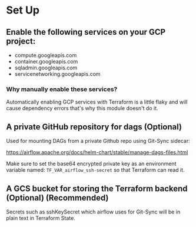 # Set Up

## Enable the following services on your GCP project:
- compute.googleapis.com
- container.googleapis.com
- sqladmin.googleapis.com
- servicenetworking.googleapis.com

### Why manually enable these services?
Automatically enabling GCP services with Terraform is
a little flaky and will cause dependency errors 
that's why this module doesn't do it.

## A private GitHub repository for dags (Optional)
Used for mounting DAGs from a private Github repo using Git-Sync sidecar:

https://airflow.apache.org/docs/helm-chart/stable/manage-dags-files.html

Make sure to set the base64 encrypted private key as an environment variable 
named: ```TF_VAR_airflow_ssh-secret``` so that Terraform can read it.

## A GCS bucket for storing the Terraform backend (Optional) (Recommended)
Secrets such as sshKeySecret which airflow uses for Git-Sync will be
in plain text in Terraform State.
